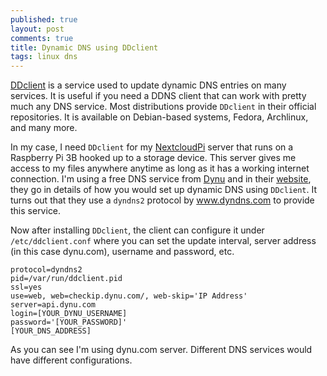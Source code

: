 ```yaml
---
published: true
layout: post
comments: true
title: Dynamic DNS using DDclient
tags: linux dns
---
```


[DDclient](http://ddclient.sf.net/) is a service used to update dynamic DNS entries on many services. It is useful if you need a DDNS client that can work with pretty much any DNS service. Most distributions provide `DDclient` in their official repositories. It is available on Debian-based systems, Fedora, Archlinux, and many more.

In my case, I need `DDclient` for my [NextcloudPi](https://ownyourbits.com/nextcloudpi/) server that runs on a Raspberry Pi 3B hooked up to a storage device. This server gives me access to my files anywhere anytime as long as it has a working internet connection. I'm using a free DNS service from [Dynu](https://www.dynu.com/) and in their [website](https://www.dynu.com/DynamicDNS/IPUpdateClient/DDClient), they go in details of how you would set up dynamic DNS using `DDclient`. It turns out that they use a `dyndns2` protocol by www.dyndns.com to provide this service.

Now after installing `DDclient`, the client can configure it under `/etc/ddclient.conf` where you can set the update interval, server address (in this case dynu.com), username and password, etc.

```
protocol=dyndns2
pid=/var/run/ddclient.pid
ssl=yes
use=web, web=checkip.dynu.com/, web-skip='IP Address'
server=api.dynu.com
login=[YOUR_DYNU_USERNAME]
password='[YOUR_PASSWORD]'
[YOUR_DNS_ADDRESS]
```

As you can see I'm using dynu.com server. Different DNS services would have different configurations.
